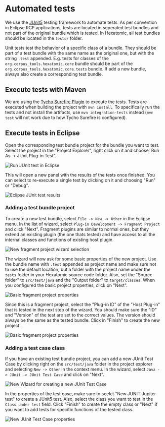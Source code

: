 # Automated tests

We use the [JUnit5](https://junit.org/junit5/) testing framework to automate tests.
As per convention in Eclipse RCP applications, tests are located in seperated test bundles and not part of the original
bundle which is tested.
In Hexatomic, all test bundles should be located in the `tests/` folder.

Unit tests test the behavior of a specific class of a bundle.
They should be part of a test bundle with the same name as the original one, but with the string `.test` appended.
E.g. tests for classes of the `org.corpus_tools.hexatomic.core` bundle should be part of the 
`org.corpus_tools.hexatomic.core.tests` bundle.
If add a new bundle, always also create a corresponding test bundle.

## Execute tests with Maven

We are using the [Tycho Surefire Plugin](https://www.eclipse.org/tycho/sitedocs/tycho-surefire/tycho-surefire-plugin/) 
to execute the tests.
Tests are executed when building the project with `mvn install`.
To specifically run the tests and not install the artifacts, use `mvn integration-tests` instead (`mvn test` will not work
due to how Tycho Surefire is configured).

## Execute tests in Eclipse

Open the corresponding test bundle project for the bundle you want to test.
Select the project in the "Project Explorer", right click on it and choose `Run As -> JUnit  Plug-in Test".

![Run JUnit test in Eclipse](run-test-eclipse.png)

This will open a new panel with the results of the tests once finished.
You can select to re-execute a single test by clicking on it and choosing "Run" or "Debug".

![Eclipse JUnit test results](junit-eclipse-dialog.png)




### Adding a test bundle project

To create a new test bundle, select `File -> New -> Other` in the Eclipse menu.
In the list of wizard, select `Plug-in Development -> Fragment Project` and click "Next".
Fragment plugins are similar to normal ones, but they extend an existing plugin (the one thats tested) and have access
to all the internal classes and functions of existing host plugin.

![New fragment project wizard selection](new-fragment-project-wizard.png)

The wizard will now ask for some basic properties of the new project.
Use the bundle name with `.test` appended as project name and make sure not to use the default location, but a folder
with the project name under the `tests` folder in your Hexatomic source code folder.
Also, set the "Source folder" to `src/test/java` and the "Output folder" to `target/classes`.
When you configured the basic project properties, click on "Next".

![Basic fragment project properties](new-fragment-project-desc.png)

Since this is a fragment project, select the "Plug-in ID" of the "Host Plug-in" that is tested in the next step of the wizard.
You should make sure the "ID" and "Version" of the test are set to the correct values. 
The version should always be the same as the tested bundle.
Click in "Finish" to create the new project.

![Basic fragment project properties](new-fragment-project-host.png)

###  Adding a test case class

If you have an existing test bundle project, you can add a new JUnit Test Case by clicking right on the `src/test/java` folder
in the project explorer and selecting `New -> Other` in the context menu.
In the wizard, select `Java -> JUnit -> JUnit Test Case` and click on "Next".

![New Wizard for creating a new JUnit Test Case](new-junit-testcase-wizard.png)

In the properties of the test case, make sure to seelct "New JUNIT Jupiter test" to create a JUnit5 test.
Also, select the class you want to test in the `Class under test` field.
Click "Finish" to create the empty class or "Next" if you want to add tests for specific functions of the tested class.

![New JUnit Test Case properties](new-junit-testcase-properties.png)

